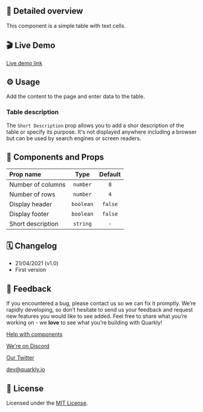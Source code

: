 ## 📖 Detailed overview

This component is a simple table with text cells.

## 🎬 Live Demo

[Live demo link](https://quarkly-catalog.netlify.app/table/)

## ⚙️ Usage

Add the content to the page and enter data to the table.

### Table description

The `Short Description` prop allows you to add a shor description of the table or specify its purpose.
It's not displayed anywhere including a browser but can be used by search engines or screen readers.

## 🧩 Components and Props

| Prop name         |   Type    | Default |
| :---------------- | :-------: | :-----: |
| Number of columns | `number`  |   `8`   |
| Number of rows    | `number`  |   `4`   |
| Display header    | `boolean` | `false` |
| Display footer    | `boolean` | `false` |
| Short description | `string`  |   `-`   |

## 🗓 Changelog

-   21/04/2021 (v1.0)
-   First version

## 📮 Feedback

If you encountered a bug, please contact us so we can fix it promptly. We’re rapidly developing, so don’t hesitate to send us your feedback and request new features you would like to see added. Feel free to share what you’re working on - we **love** to see what you’re building with Quarkly!

[Help with components](https://community.quarkly.io/c/requests/11)

[We're on Discord](https://discord.gg/f9KhSMGX)

[Our Twitter](https://twitter.com/quarklyapp)

[dev@quarkly.io](mailto:dev@quarkly.io)

## 📝 License

Licensed under the [MIT License](./LICENSE).
